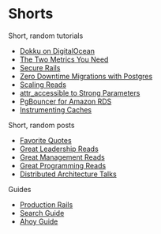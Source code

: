 # Shorts

Short, random tutorials

- [Dokku on DigitalOcean](Dokku-Digital-Ocean.md)
- [The Two Metrics You Need](Two-Metrics.md)
- [Secure Rails](Secure-Rails.md)
- [Zero Downtime Migrations with Postgres](Zero-Downtime-Migrations.md)
- [Scaling Reads](Scaling-Reads.md)
- [attr_accessible to Strong Parameters](Strong-Parameters.md)
- [PgBouncer for Amazon RDS](PgBouncer-RDS.md)
- [Instrumenting Caches](Instrumenting-Caches.md)

Short, random posts

- [Favorite Quotes](Favorite-Quotes.md)
- [Great Leadership Reads](Leadership-Reads.md)
- [Great Management Reads](Management-Reads.md)
- [Great Programming Reads](Programming-Reads.md)
- [Distributed Architecture Talks](Distributed-Architecture-Talks.md)

Guides

- [Production Rails](https://github.com/ankane/production_rails)
- [Search Guide](https://github.com/ankane/search_guide)
- [Ahoy Guide](https://github.com/ankane/ahoy_guide)
